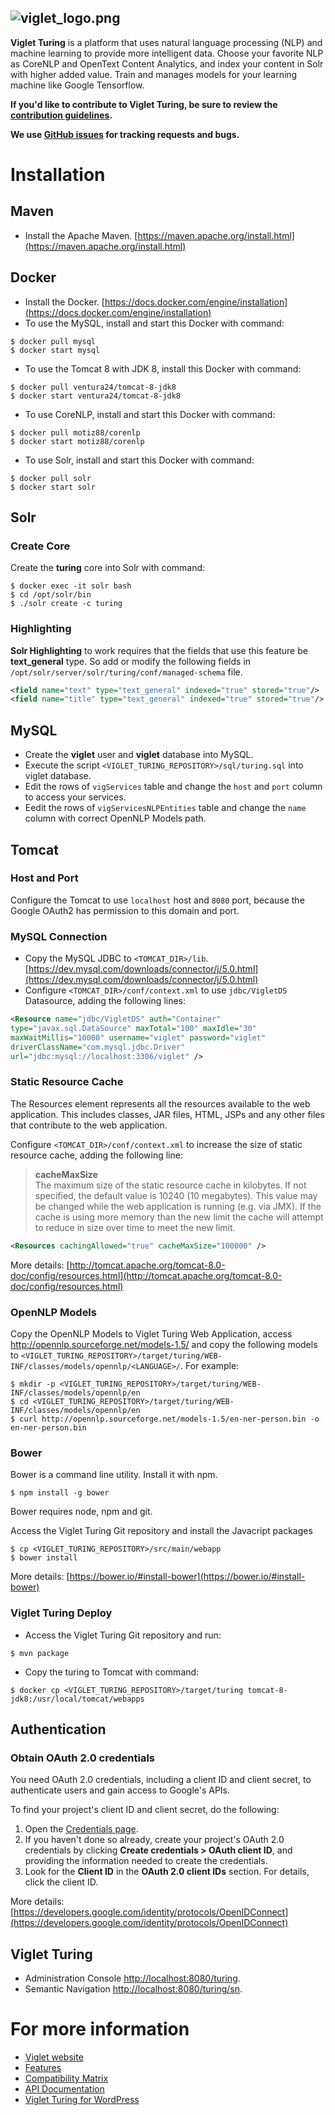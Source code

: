 ![viglet_logo.png](https://viglet.ai/img/banner/viglet_turing.png)
------
**Viglet Turing** is a platform that uses natural language processing (NLP) and machine learning to provide more intelligent data. Choose your favorite NLP as CoreNLP and OpenText Content Analytics, and index your content in Solr with higher added value. Train and manages models for your learning machine like Google Tensorflow.

**If you'd like to contribute to Viglet Turing, be sure to review the [contribution
guidelines](CONTRIBUTING.md).**

**We use [GitHub issues](https://github.com/openviglet/turing/issues) for
tracking requests and bugs.**

# Installation

## Maven
* Install the Apache Maven. [https://maven.apache.org/install.html](https://maven.apache.org/install.html)

## Docker
* Install the Docker. [https://docs.docker.com/engine/installation](https://docs.docker.com/engine/installation)
* To use the MySQL, install and start this Docker with command:

```shell
$ docker pull mysql
$ docker start mysql
```

* To use the Tomcat 8 with JDK 8, install this Docker with command:

```shell
$ docker pull ventura24/tomcat-8-jdk8
$ docker start ventura24/tomcat-8-jdk8
```
* To use CoreNLP, install and start this Docker with command:

```shell
$ docker pull motiz88/corenlp
$ docker start motiz88/corenlp
```

* To use Solr, install and start this Docker with command:

```shell
$ docker pull solr
$ docker start solr
```
## Solr
### Create Core

Create the **turing** core into Solr with command:

```shell
$ docker exec -it solr bash
$ cd /opt/solr/bin
$ ./solr create -c turing
```

### Highlighting

**Solr Highlighting** to work requires that the fields that use this feature be **text_general** type. So add or modify the following fields in `/opt/solr/server/solr/turing/conf/managed-schema` file.

```xml
<field name="text" type="text_general" indexed="true" stored="true"/>
<field name="title" type="text_general" indexed="true" stored="true"/>

```

## MySQL

* Create the **viglet** user and **viglet** database into MySQL.
* Execute the script `<VIGLET_TURING_REPOSITORY>/sql/turing.sql` into viglet database.
* Edit the rows of `vigServices` table and change the `host` and `port` column to access your services.
* Eedit the rows of `vigServicesNLPEntities` table and change the `name` column with correct OpenNLP Models path.

## Tomcat
### Host and Port
Configure the Tomcat to use `localhost` host and `8080` port, because the Google OAuth2 has permission to this domain and port.

### MySQL Connection
* Copy the MySQL JDBC to `<TOMCAT_DIR>/lib`. [https://dev.mysql.com/downloads/connector/j/5.0.html](https://dev.mysql.com/downloads/connector/j/5.0.html)
* Configure `<TOMCAT_DIR>/conf/context.xml` to use `jdbc/VigletDS` Datasource, adding the following lines:

```xml
<Resource name="jdbc/VigletDS" auth="Container" 
type="javax.sql.DataSource" maxTotal="100" maxIdle="30" 
maxWaitMillis="10000" username="viglet" password="viglet" 
driverClassName="com.mysql.jdbc.Driver" 
url="jdbc:mysql://localhost:3306/viglet" />
```

### Static Resource Cache
The Resources element represents all the resources available to the web application. This includes classes, JAR files, HTML, JSPs and any other files that contribute to the web application. 

Configure `<TOMCAT_DIR>/conf/context.xml` to increase the size of static resource cache, adding the following line:

> **cacheMaxSize**	
> The maximum size of the static resource cache in kilobytes. If not specified, the default value is 10240 (10 megabytes). This value may be changed while the web application is running (e.g. via JMX). If the cache is using more memory than the new limit the cache will attempt to reduce in size over time to meet the new limit. 

```xml
<Resources cachingAllowed="true" cacheMaxSize="100000" />
```
More details: [http://tomcat.apache.org/tomcat-8.0-doc/config/resources.html](http://tomcat.apache.org/tomcat-8.0-doc/config/resources.html)

### OpenNLP Models
Copy the OpenNLP Models to Viglet Turing Web Application, access http://opennlp.sourceforge.net/models-1.5/ and copy the following models to `<VIGLET_TURING_REPOSITORY>/target/turing/WEB-INF/classes/models/opennlp/<LANGUAGE>/`. For example:

```shell
$ mkdir -p <VIGLET_TURING_REPOSITORY>/target/turing/WEB-INF/classes/models/opennlp/en
$ cd <VIGLET_TURING_REPOSITORY>/target/turing/WEB-INF/classes/models/opennlp/en
$ curl http://opennlp.sourceforge.net/models-1.5/en-ner-person.bin -o en-ner-person.bin
```

### Bower
Bower is a command line utility. Install it with npm.

```shell
$ npm install -g bower
```

Bower requires node, npm and git.

Access the Viglet Turing Git repository and install the Javacript packages

```shell
$ cp <VIGLET_TURING_REPOSITORY>/src/main/webapp
$ bower install
```
More details: [https://bower.io/#install-bower](https://bower.io/#install-bower)

### Viglet Turing Deploy
* Access the Viglet Turing Git repository and run:

```shell
$ mvn package
```
* Copy the turing to Tomcat with command:

```shell
$ docker cp <VIGLET_TURING_REPOSITORY>/target/turing tomcat-8-jdk8:/usr/local/tomcat/webapps
```
## Authentication
### Obtain OAuth 2.0 credentials

You need OAuth 2.0 credentials, including a client ID and client secret, to authenticate users and gain access to Google's APIs.

To find your project's client ID and client secret, do the following:

1. Open the [Credentials page](https://console.developers.google.com/apis/credentials).
1. If you haven't done so already, create your project's OAuth 2.0 credentials by clicking **Create credentials > OAuth client ID**, and providing the information needed to create the credentials.
1. Look for the **Client ID** in the **OAuth 2.0 client IDs** section. For details, click the client ID.

More details: [https://developers.google.com/identity/protocols/OpenIDConnect](https://developers.google.com/identity/protocols/OpenIDConnect)

## Viglet Turing
* Administration Console [http://localhost:8080/turing](http://localhost:8080/turing).
* Semantic Navigation [http://localhost:8080/turing/sn](http://localhost:8080/turing/sn).

# For more information

* [Viglet website](https://viglet.ai)
* [Features](https://github.com/openviglet/turing/wiki/Features)
* [Compatibility Matrix](https://github.com/openviglet/turing/wiki/Compatibility-Matrix)
* [API Documentation](https://developers.viglet.ai)
* [Viglet Turing for WordPress](https://github.com/openviglet/turing4wp)